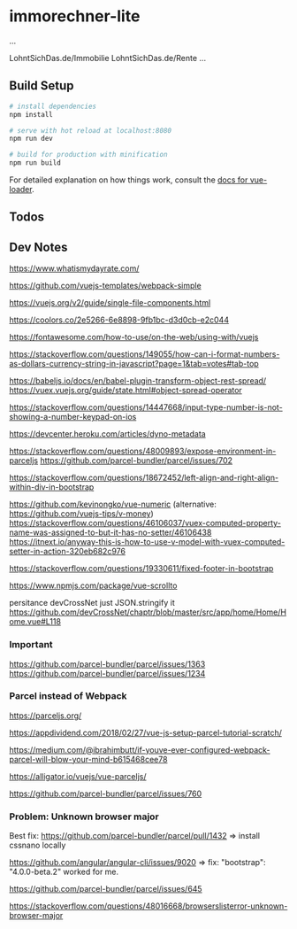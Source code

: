 # immorechner-lite

...

LohntSichDas.de/Immobilie
LohntSichDas.de/Rente
...



## Build Setup

``` bash
# install dependencies
npm install

# serve with hot reload at localhost:8080
npm run dev

# build for production with minification
npm run build
```

For detailed explanation on how things work, consult the [docs for vue-loader](http://vuejs.github.io/vue-loader).

## Todos


## Dev Notes

https://www.whatismydayrate.com/

https://github.com/vuejs-templates/webpack-simple 

https://vuejs.org/v2/guide/single-file-components.html

https://coolors.co/2e5266-6e8898-9fb1bc-d3d0cb-e2c044

https://fontawesome.com/how-to-use/on-the-web/using-with/vuejs

https://stackoverflow.com/questions/149055/how-can-i-format-numbers-as-dollars-currency-string-in-javascript?page=1&tab=votes#tab-top

https://babeljs.io/docs/en/babel-plugin-transform-object-rest-spread/
https://vuex.vuejs.org/guide/state.html#object-spread-operator

https://stackoverflow.com/questions/14447668/input-type-number-is-not-showing-a-number-keypad-on-ios

https://devcenter.heroku.com/articles/dyno-metadata

https://stackoverflow.com/questions/48009893/expose-environment-in-parceljs
https://github.com/parcel-bundler/parcel/issues/702

https://stackoverflow.com/questions/18672452/left-align-and-right-align-within-div-in-bootstrap

https://github.com/kevinongko/vue-numeric (alternative: https://github.com/vuejs-tips/v-money)
https://stackoverflow.com/questions/46106037/vuex-computed-property-name-was-assigned-to-but-it-has-no-setter/46106438
https://itnext.io/anyway-this-is-how-to-use-v-model-with-vuex-computed-setter-in-action-320eb682c976

https://stackoverflow.com/questions/19330611/fixed-footer-in-bootstrap

https://www.npmjs.com/package/vue-scrollto

persitance
devCrossNet
just JSON.stringify it
https://github.com/devCrossNet/chaptr/blob/master/src/app/home/Home/Home.vue#L118

### Important

https://github.com/parcel-bundler/parcel/issues/1363 
https://github.com/parcel-bundler/parcel/issues/1234

### Parcel instead of Webpack

https://parceljs.org/

https://appdividend.com/2018/02/27/vue-js-setup-parcel-tutorial-scratch/

https://medium.com/@ibrahimbutt/if-youve-ever-configured-webpack-parcel-will-blow-your-mind-b615468cee78

https://alligator.io/vuejs/vue-parceljs/

https://github.com/parcel-bundler/parcel/issues/760

### Problem: Unknown browser major

Best fix:
https://github.com/parcel-bundler/parcel/pull/1432 => install cssnano locally

https://github.com/angular/angular-cli/issues/9020 => fix: "bootstrap": "4.0.0-beta.2" worked for me.

https://github.com/parcel-bundler/parcel/issues/645

https://stackoverflow.com/questions/48016668/browserslisterror-unknown-browser-major

